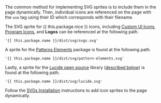 The common method for implementing SVG sprites is to include them in the page dynamically. Then, individual icons are referenced on the page with the `use` tag using their ID which corresponds with their filename.

The SVG sprite for {{ this.package.nice }} icons, including [Custom UI Icons](#custom-ui-icons), [Program Icons](#program-icons), and **Logos** can be referenced at the following path.

```
'{{ this.package.name }}/dist/svg/svgs.svg'
```

A sprite for the <a href="https://github.com/NYCOpportunity/pattern-elements" target="_blank" rel="noopener">Patterns Elements</a> package is found at the following path.

```
'{{ this.package.name }}/dist/svg/pattern-elements.svg'
```

Lastly, a sprite for the <a target="_blank" rel="noopener nofollow" href="https://lucide.dev">Lucide open source</a> library ([described below](#user-interface-ui-icons)) is found at the following path.

```
'{{ this.package.name }}/dist/svg/lucide.svg'
```

Follow the [SVGs Installation](installation#svgs) instructions to add icon sprites to the page dynamically.
